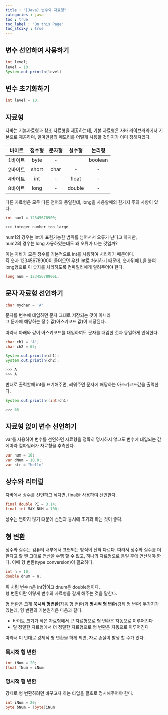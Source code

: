 ```yaml
---
title : "[Java] 변수와 자료형"
categories : java
toc : true
toc_label : "On this Page"
toc_stciky : true
---
```

## 변수 선언하여 사용하기
```java
int level;
level = 10;
System.out.println(level)
```
## 변수 초기화하기
```java
int level = 10;
```
## 자료형
자바는 기본자료형과 참조 자료형을 제공하는데, 기본 자료형은 자바 라이브러리에서 기본으로 제공하며, 얼마만큼의 메모리를 어떻게 사용할 것인지가 이미 정해져있다.

|바이트|정수형|문자형|실수형|논리형|
|:---:|:---:|:---:|:---:|:---:|
|1바이트|byte |-||boolean|
|2바이트|short|char|-|-|
|4바이트|int |-|float|-|
|8바이트|long|-|double|-|

다른 자료형은 모두 다른 언어와 동일한데,
long을 사용할때의 한가지 주의 사항이 있다.


```java
int num1 = 12345678900;

>>> integer number too large
```
    


num1의 경우는 int가 표현가능한 범위를 넘어서서 오류가 난다고 하지만,    
num2의 경우는 long 사용하였는데도 왜 오류가 나는 것일까?  

이는 자바가 모든 정수를 기본적으로 int를 사용하여 처리하기 때문이다.   
즉 숫자 12345678900이 들어오면 우선 int로 처리하기 때문에, 숫자뒤에 L을 붙여    long형으로 이 숫자를 처리하도록 컴파일러에게 알려주어야 한다.


```java
long num = 12345678900L;
```

## 문자 자료형 선언하기


```java
char mychar = 'A'
```

문자를 변수에 대입하면 문자 그대로 저장되는 것이 아니라    
그 문자에 해당하는 정수 값(아스키코드 값)이 저장된다.   
 
따라서 아래와 같이 아스키코드를 대입하여도 문자를 대입한 것과 동일하게 인식한다.


```java
char ch1 = 'A';
char ch2 = 65;

System.out.println(ch1);
System.out.println(ch2);

>>> A
>>> A
```



반대로 출력할때 int를 표기해주면, 씌워주면 문자에 해당하는 아스키코드값을 출력한다.


```java
System.out.println((int)ch1)

>>> 65
```




## 자료형 없이 변수 선언하기
var를 사용하여 변수를 선언하면 자료형을 정확히 명시하지 않고도 변수에 대입되는
값에따라 컴파일러가 자료형을 추측한다.


```java
var num = 10;
var dNum = 10.0;
var str = "hello"
```

## 상수와 리터럴
자바에서 상수를 선언하고 싶다면, final을 사용하여 선언한다.


```java
final double PI = 3.14;
final int MAX_NUM = 100;
```

상수는 변하지 않기 떄문에 선언과 동시에 초기화 하는 것이 좋다.

## 형 변환
정수와 실수는 컴퓨터 내부에서 표현되는 방식이 전혀 다르다.
따라서 정수와 실수를 더한다고 할 땐 그대로 연산을 수행 할 수 없고, 하나의 자료형으로
통일 후에 연산해야 한다. 이때 형 변환(type conversion)이 필요하다.


```java
int n = 10;
double dnum = n;
```

위 처럼 변수 n은 int형이고 dnum은 double형이다.   
형 변환이란 이렇게 변수의 자료형을 같게 해주는 것을 말한다.   

형 변환은 크게 **묵시적 형변환**(자동 형 변환)과 **명시적 형 변환**(강제 형 변환) 
두가지가 있는데, 형 변환의 기본원칙은 다음과 같다.

*  바이트 크기가 작은 자료형에서 큰 자료형으로 형 변환은 자동으로 이루어진다
*  덜 정밀한 자료형에서 더 정밀한 자료형으로 형 변환은 자동으로 이루어진다
    
따라서 이 반대로 강제적 형 변환을 하게 되면, 자료 손실이 발생 할 수가 있다.

### 묵시적 형 변환


```java
int iNum = 20;
float fNum = iNum
```

### 명시적 형 변환
강제로 형 변환하려면 바꾸고자 하는 타입을 괄호로 명시해주어야 한다.


```java
int iNum = 20;
byte bNum = (byte)iNum
```
